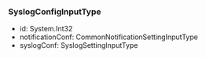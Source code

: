 ### SyslogConfigInputType
- id: System.Int32
- notificationConf: CommonNotificationSettingInputType
- syslogConf: SyslogSettingInputType
